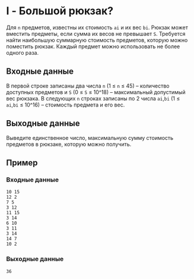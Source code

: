 # I - Большой рюкзак?
Для `n` предметов, известны их стоимость `ai` и их вес `bi`.
Рюкзак может вместить предметы, если сумма их весов не превышает `S`.
Требуется найти наибольшую суммарную стоимость предметов, которую можно поместить рюкзак.
Каждый предмет можно использовать не более одного раза.

## Входные данные
В первой строке записаны два числа `n` (1 ≤ `n` ≤ 45) – количество доступных предметов и `S` (0 ≤ `S` ≤ 10^18) – максимальный допустимый вес рюкзака.
В следующих `n` строках записаны по 2 числа `ai`,`bi` (1 ≤ `ai`,`bi` ≤ 10^16) – стоимость предмета и его вес.

## Выходные данные
Выведите единственное число, максимальную сумму стоимость предметов в рюкзаке, которую можно получить.

## Пример
### Входные данные
```
10 15
12 2
7 5
3 12
11 15
3 14
6 10
3 11
3 14
14 7
10 2
```
### Выходные данные
```
36
```